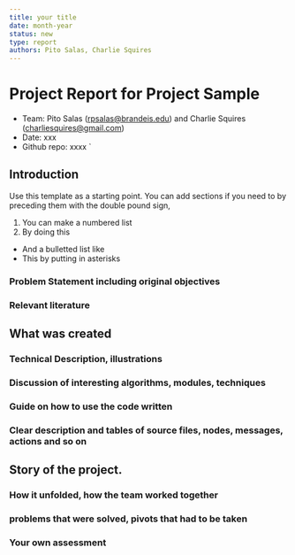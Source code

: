 ```yaml
---
title: your title
date: month-year
status: new
type: report
authors: Pito Salas, Charlie Squires
---
```


# Project Report for Project Sample
* Team: Pito Salas (rpsalas@brandeis.edu) and Charlie Squires (charliesquires@gmail.com)
* Date: xxx
* Github repo: xxxx
`
## Introduction

Use this template as a starting point. You can add sections if you need to by preceding them with the double pound sign,

1. You can make a numbered list
1. By doing this

* And a bulletted list like
* This by putting in asterisks

### Problem Statement including original objectives

### Relevant literature

## What was created

### Technical Description, illustrations

### Discussion of interesting algorithms, modules, techniques

### Guide on how to use the code written

### Clear description and tables of source files, nodes, messages, actions and so on

## Story of the project.

### How it unfolded, how the team worked together

### problems that were solved, pivots that had to be taken

### Your own assessment